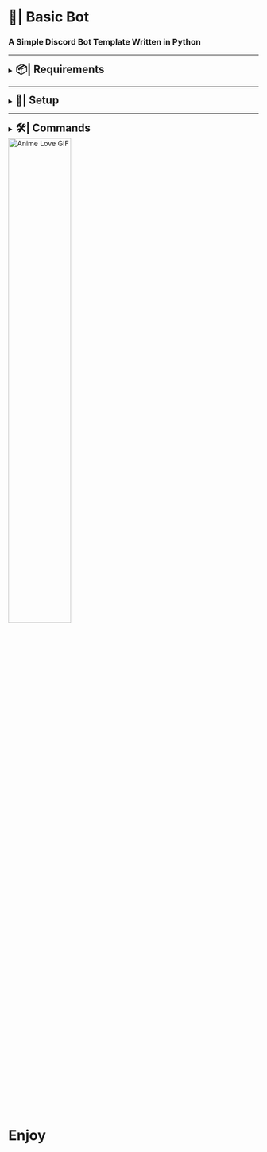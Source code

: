 # 🤖| Basic Bot
### A Simple Discord Bot Template Written in Python

______________________________________________________

<details>
  <summary><h2 style="display: inline;"><strong>📦| Requirements</strong></h2></summary>
  <br>
    - Python 3.8 or higher  
    - Discord.py library  
    - Other dependencies listed in <code>requirements.txt</code>  
    <br>
    - Install the necessary packages by running:
    <pre><code>
    pip install -r requirements.txt
    </code></pre>
</details>

______________________________________________________

<details>
  <summary><h2 style="display: inline;"><strong>🔧| Setup</strong></h2></summary>
  <br>
  1. <b>Create a New Application:</b>  
     Go to <code>https://discord.com/developers/applications</code> and click on "New Application".
     
  2. **Bot Token:**  
     Navigate to the "Bot" section and click "Add Bot". Copy the token provided.
     
  3. **Configure `cred.py` file:**  
     Create a `cred.py` file in your project directory and add your bot token:
     ```python
     Name="your_bots_name"
     Token="your_bots_token"
     OAuth2="your_bots_oauth2"
     Prefix="your_bots_prefix"
     ```

  4. **Run the Bot:**  
     Start your bot by running the following command:
     ```bash
     python main.py
     ```
</details>

______________________________________________________

<details>
  <summary><h2 style="display: inline;"><strong>🛠️| Commands</strong></h2></summary>
  <br>
  The bot comes with several basic commands to get you started. Here’s a quick overview:

  - **/ping**   - Checks the bot's latency.
  - **/invite** - Provides an invite link for the bot.
  - **/uptime** - Displays how long the bot has been online.
  - **/help**   - Shows a list of available commands.
</details>

<img src="https://media1.tenor.com/m/ZINgFAwKh1QAAAAC/anime-love.gif" alt="Anime Love GIF" width="50%">

# Enjoy
